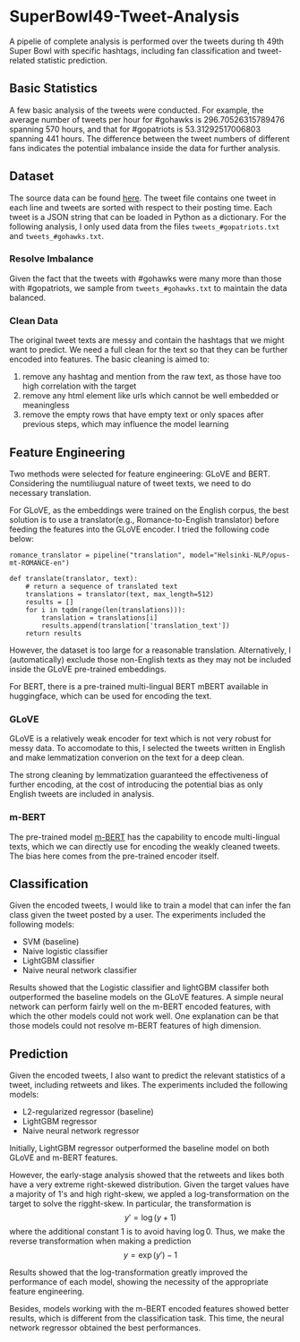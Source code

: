 # SuperBowl49-Tweet-Analysis
A pipelie of complete analysis is performed over the tweets during th 49th Super Bowl with specific hashtags, including fan classification and tweet-related statistic prediction.

## Basic Statistics
A few basic analysis of the tweets were conducted. For example, the average number of tweets per hour for #gohawks is 296.70526315789476 spanning 570 hours, and that for #gopatriots is 53.31292517006803 spanning 441 hours. The difference between the tweet numbers of different fans indicates the potential imbalance inside the data for further analysis.

## Dataset
The source data can be found [here](https://ucla.app.box.com/s/24oxnhsoj6kpxhl6gyvuck25i3s4426d). The tweet file contains one tweet in each line and tweets are sorted with respect to their posting time. Each tweet is a JSON string that can be loaded in Python as a dictionary. For the following analysis, I only used data from the files `tweets_#gopatriots.txt` and `tweets_#gohawks.txt`.

### Resolve Imbalance
Given the fact that the tweets with #gohawks were many more than those with #gopatriots, we sample from `tweets_#gohawks.txt` to maintain the data balanced.

### Clean Data
The original tweet texts are messy and contain the hashtags that we might want to predict. We need a full clean for the text so that they can be further encoded into features. The basic cleaning is aimed to:
1. remove any hashtag and mention from the raw text, as those have too high correlation with the target
2. remove any html element like urls which cannot be well embedded or meaningless
3. remove the empty rows that have empty text or only spaces after previous steps, which may influence the model learning

## Feature Engineering
Two methods were selected for feature engineering: GLoVE and BERT. Considering the numtiliugual nature of tweet texts, we need to do necessary translation.

For GLoVE, as the embeddings were trained on the English corpus, the best solution is to use a translator(e.g., Romance-to-English translator) before feeding the features into the GLoVE encoder.  I tried the following code below:
```
romance_translator = pipeline("translation", model="Helsinki-NLP/opus-mt-ROMANCE-en")

def translate(translator, text):
    # return a sequence of translated text
    translations = translator(text, max_length=512)
    results = []
    for i in tqdm(range(len(translations))):
        translation = translations[i]
        results.append(translation['translation_text'])
    return results
```
However, the dataset is too large for a reasonable translation. Alternatively, I (automatically) exclude those non-English texts as they may not be included inside the GLoVE pre-trained embeddings.


For BERT, there is a pre-trained multi-lingual BERT mBERT available in huggingface, which can be used for encoding the text.

### GLoVE
GLoVE is a relatively weak encoder for text which is not very robust for messy data. To accomodate to this, I selected the tweets written in English and make lemmatization converion on the text for a deep clean. 

The strong cleaning by lemmatization guaranteed the effectiveness of further encoding, at the cost of introducing the potential bias as only English tweets are included in analysis. 

### m-BERT
The pre-trained model [m-BERT](https://huggingface.co/google-bert/bert-base-multilingual-cased) has the capability to encode multi-lingual texts, which we can directly use for encoding the weakly cleaned tweets. The bias here comes from the pre-trained encoder itself.

## Classification 
Given the encoded tweets, I would like to train a model that can infer the fan class given the tweet posted by a user. The experiments included the following models:
- SVM (baseline)
- Naive logistic classifier
- LightGBM classifier
- Naive neural network classifier

Results showed that the Logistic classifier and lightGBM classifer both outperformed the baseline models on the GLoVE features.
A simple neural network can perform fairly well on the m-BERT encoded features, with which the other models could not work well. One explanation can be that those models could not resolve m-BERT features of high dimension.

## Prediction
Given the encoded tweets, I also want to predict the relevant statistics of a tweet, including retweets and likes. The experiments included the following models:
- L2-regularized regressor (baseline)
- LightGBM regressor
- Naive neural network regressor

Initially, LightGBM regressor outperformed the baseline model on both GLoVE and m-BERT features. 

However, the early-stage analysis showed that the retweets and likes both have a very extreme right-skewed distribution. Given the target values have a majority of 1's and high right-skew, we appled a log-transformation on the target to solve the rigght-skew. In particular, the transformation is $$y' = \log(y+1)$$
where the additional constant 1 is to avoid having $\log0$.
Thus, we make the reverse transformation when making a prediction $$y = \exp(y')-1$$

Results showed that the log-transformation greatly improved the performance of each model, showing the necessity of the appropriate feature engineering.

Besides, models working with the m-BERT encoded features showed better results, which is different from the classification task. This time, the neural network regressor obtained the best performances.

























